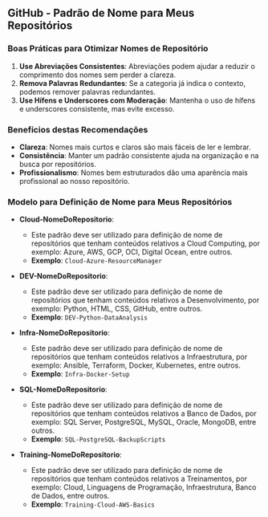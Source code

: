 ## GitHub - Padrão de Nome para Meus Repositórios

### Boas Práticas para Otimizar Nomes de Repositório

1. **Use Abreviações Consistentes**: Abreviações podem ajudar a reduzir o comprimento dos nomes sem perder a clareza.
2. **Remova Palavras Redundantes**: Se a categoria já indica o contexto, podemos remover palavras redundantes.
3. **Use Hífens e Underscores com Moderação**: Mantenha o uso de hífens e underscores consistente, mas evite excesso.

### Benefícios destas Recomendações

- **Clareza**: Nomes mais curtos e claros são mais fáceis de ler e lembrar.
- **Consistência**: Manter um padrão consistente ajuda na organização e na busca por repositórios.
- **Profissionalismo**: Nomes bem estruturados dão uma aparência mais profissional ao nosso repositório.

### Modelo para Definição de Nome para Meus Repositórios

- **Cloud-NomeDoRepositorio**:
  - Este padrão deve ser utilizado para definição de nome de repositórios que tenham conteúdos relativos a Cloud Computing, por exemplo: Azure, AWS, GCP, OCI, Digital Ocean, entre outros.
  - **Exemplo**: `Cloud-Azure-ResourceManager`

- **DEV-NomeDoRepositorio**:
  - Este padrão deve ser utilizado para definição de nome de repositórios que tenham conteúdos relativos a Desenvolvimento, por exemplo: Python, HTML, CSS, GitHub, entre outros.
  - **Exemplo**: `DEV-Python-DataAnalysis`

- **Infra-NomeDoRepositorio**:
  - Este padrão deve ser utilizado para definição de nome de repositórios que tenham conteúdos relativos a Infraestrutura, por exemplo: Ansible, Terraform, Docker, Kubernetes, entre outros.
  - **Exemplo**: `Infra-Docker-Setup`

- **SQL-NomeDoRepositorio**:
  - Este padrão deve ser utilizado para definição de nome de repositórios que tenham conteúdos relativos a Banco de Dados, por exemplo: SQL Server, PostgreSQL, MySQL, Oracle, MongoDB, entre outros.
  - **Exemplo**: `SQL-PostgreSQL-BackupScripts`

- **Training-NomeDoRepositorio**:
  - Este padrão deve ser utilizado para definição de nome de repositórios que tenham conteúdos relativos a Treinamentos, por exemplo: Cloud, Linguagens de Programação, Infraestrutura, Banco de Dados, entre outros.
  - **Exemplo**: `Training-Cloud-AWS-Basics`
